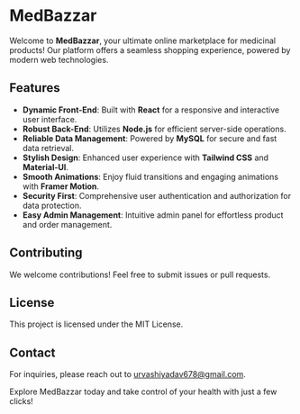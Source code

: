 # MedBazzar

Welcome to **MedBazzar**, your ultimate online marketplace for medicinal products! Our platform offers a seamless shopping experience, powered by modern web technologies.

## Features

- **Dynamic Front-End**: Built with **React** for a responsive and interactive user interface.
- **Robust Back-End**: Utilizes **Node.js** for efficient server-side operations.
- **Reliable Data Management**: Powered by **MySQL** for secure and fast data retrieval.
- **Stylish Design**: Enhanced user experience with **Tailwind CSS** and **Material-UI**.
- **Smooth Animations**: Enjoy fluid transitions and engaging animations with **Framer Motion**.
- **Security First**: Comprehensive user authentication and authorization for data protection.
- **Easy Admin Management**: Intuitive admin panel for effortless product and order management.

## Contributing

We welcome contributions! Feel free to submit issues or pull requests.

## License

This project is licensed under the MIT License.

## Contact

For inquiries, please reach out to urvashiyadav678@gmail.com.

Explore MedBazzar today and take control of your health with just a few clicks!

